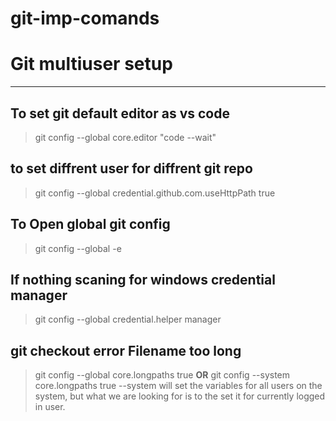 # git-imp-comands

# Git multiuser setup
--------------------
## To set git default editor as vs code
> git config --global core.editor "code --wait"
## to set diffrent user for diffrent git repo
> git config --global credential.github.com.useHttpPath true

## To Open global git config
> git config --global -e

## If nothing scaning for windows credential manager 
> git config --global credential.helper manager

## git checkout error Filename too long
>  git config --global core.longpaths true
**OR**
>  git config --system core.longpaths true
--system will set the variables for all users on the system, but what we are looking for is to the set it for currently logged in user.
